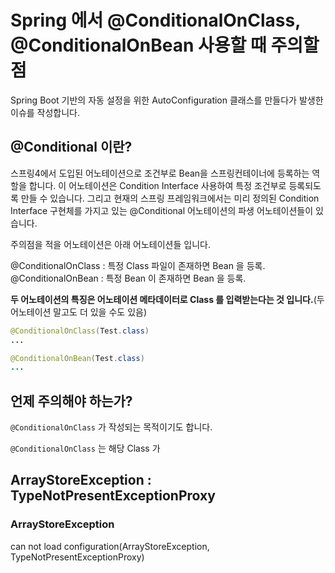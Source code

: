 Spring 에서 @ConditionalOnClass, @ConditionalOnBean 사용할 때 주의할 점
=======================================================================

Spring Boot 기반의 자동 설정을 위한 AutoConfiguration 클래스를 만들다가 발생한 이슈를 작성합니다.

@Conditional 이란?
------------------

스프링4에서 도입된 어노테이션으로 조건부로 Bean을 스프링컨테이너에 등록하는 역할을 합니다. 이 어노테이션은 Condition Interface 사용하여 특정 조건부로 등록되도록 만들 수 있습니다. 그리고 현재의 스프링 프레임워크에서는 미리 정의된 Condition Interface 구현체를 가지고 있는 @Conditional 어노테이션의 파생 어노테이션들이 있습니다.

주의점을 적을 어노테이션은 아래 어노테이션들 입니다.

@ConditionalOnClass : 특정 Class 파일이 존재하면 Bean 을 등록. @ConditionalOnBean : 특정 Bean 이 존재하면 Bean 을 등록.

**두 어노테이션의 특징은 어노테이션 메타데이터로 Class 를 입력받는다는 것 입니다.**(두 어노테이션 말고도 더 있을 수도 있음)

```java
@ConditionalOnClass(Test.class)
...

@ConditionalOnBean(Test.class)
...
```

언제 주의해야 하는가?
---------------------

`@ConditionalOnClass` 가 작성되는 목적이기도 합니다.

`@ConditionalOnClass` 는 해당 Class 가

ArrayStoreException : TypeNotPresentExceptionProxy
--------------------------------------------------

### ArrayStoreException

can not load configuration(ArrayStoreException, TypeNotPresentExceptionProxy)

